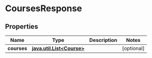 
# CoursesResponse

## Properties
Name | Type | Description | Notes
------------ | ------------- | ------------- | -------------
**courses** | [**java.util.List&lt;Course&gt;**](Course.md) |  |  [optional]



